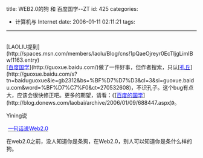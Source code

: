 title: WEB2.0的狗 和 百度国学--ZT
id: 425
categories:
  - 计算机与 Internet
date: 2006-01-11 02:11:21
tags:
---

<div id="msgcns!9697D6160EFEBC17!540" class="bvMsg"><div> </div>
<div>[LAOLIU提到](http://spaces.msn.com/members/laolu/Blog/cns!1pQaeOjreyr0EcTIjgLimIBw!1163.entry)</div>
<div>[<u><font color="#0000ff">百度国学</font></u>](http://guoxue.baidu.com/)做了一件好事，但作者搜索，只认[<u><font color="#0000ff">孔丘</font></u>](http://guoxue.baidu.com/s?tn=baiduguoxue&amp;ie=gb2312&amp;bs=%BF%D7%D7%D3&amp;cl=3&amp;si=guoxue.baidu.com&amp;word=%BF%D7%C7%F0&amp;ct=270532608)，不识孔子。这个bug有点大，应该会很快修正吧。更多的期望，请看：《[<u><font color="#0000ff">百度的国学</font></u>](http://blog.donews.com/laobai/archive/2006/01/09/688447.aspx)》。</div>

Yining说

 [<font color="#0000ff">一句话说Web2.0</font>](http://www.zhangyining.net/weblog/entry/300)

<div>
<div>

在web2.0之前，没人知道你是条狗，在Web2.0，别人可以知道你是条什么样的狗。 

</div></div>
<div> </div></div>